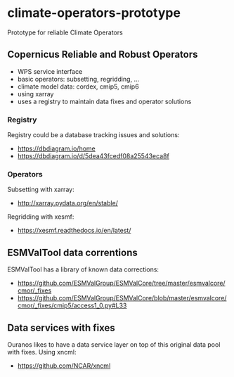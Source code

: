 # climate-operators-prototype
Prototype for reliable Climate Operators

## Copernicus Reliable and Robust Operators

* WPS service interface
* basic operators: subsetting, regridding, ...
* climate model data: cordex, cmip5, cmip6
* using xarray
* uses a registry to maintain data fixes and operator solutions

### Registry

Registry could be a database tracking issues and solutions:
* https://dbdiagram.io/home
* https://dbdiagram.io/d/5dea43fcedf08a25543eca8f

### Operators

Subsetting with xarray:
* http://xarray.pydata.org/en/stable/

Regridding with xesmf:
* https://xesmf.readthedocs.io/en/latest/

## ESMValTool data correntions

ESMValTool has a library of known data corrections:
* https://github.com/ESMValGroup/ESMValCore/tree/master/esmvalcore/cmor/_fixes
* https://github.com/ESMValGroup/ESMValCore/blob/master/esmvalcore/cmor/_fixes/cmip5/access1_0.py#L33

## Data services with fixes

Ouranos likes to have a data service layer on top of this original data pool with fixes.
Using xncml:
* https://github.com/NCAR/xncml
